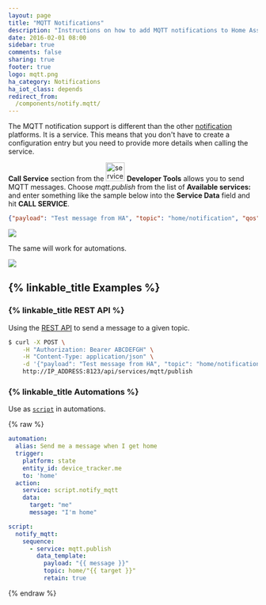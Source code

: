 ```yaml
---
layout: page
title: "MQTT Notifications"
description: "Instructions on how to add MQTT notifications to Home Assistant."
date: 2016-02-01 08:00
sidebar: true
comments: false
sharing: true
footer: true
logo: mqtt.png
ha_category: Notifications
ha_iot_class: depends
redirect_from:
  /components/notify.mqtt/
---
```


The MQTT notification support is different than the other [notification](/components/notify/) platforms. It is a service. This means that you don't have to create a configuration entry but you need to provide more details when calling the service.

**Call Service** section from the <img src='/images/screenshots/developer-tool-services-icon.png' alt='service developer tool icon' class="no-shadow" height="38" /> **Developer Tools** allows you to send MQTT messages. Choose *mqtt.publish*  from the list of **Available services:** and enter something like the sample below into the **Service Data** field and hit **CALL SERVICE**.

```json
{"payload": "Test message from HA", "topic": "home/notification", "qos": 0, "retain": 0}
```

<p class='img'>
  <img src='/images/screenshots/mqtt-notify.png' />
</p>

The same will work for automations.

<p class='img'>
  <img src='/images/screenshots/mqtt-notify-action.png' />
</p>


## {% linkable_title Examples %}

### {% linkable_title REST API %}

Using the [REST API](https://developers.home-assistant.io/docs/en/external_api_rest.html) to send a message to a given topic.

```bash
$ curl -X POST \
    -H "Authorization: Bearer ABCDEFGH" \
    -H "Content-Type: application/json" \
    -d '{"payload": "Test message from HA", "topic": "home/notification"}' \
    http://IP_ADDRESS:8123/api/services/mqtt/publish
```

### {% linkable_title Automations %}

Use as [`script`](/components/script/) in automations.

{% raw %}
```yaml
automation:
  alias: Send me a message when I get home
  trigger:
    platform: state
    entity_id: device_tracker.me
    to: 'home'
  action:
    service: script.notify_mqtt
    data:
      target: "me"
      message: "I'm home"

script:
  notify_mqtt:
    sequence:
      - service: mqtt.publish
        data_template:
          payload: "{{ message }}"
          topic: home/"{{ target }}"
          retain: true
```
{% endraw %}
